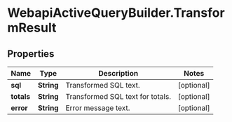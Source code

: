 # WebapiActiveQueryBuilder.TransformResult

## Properties
Name | Type | Description | Notes
------------ | ------------- | ------------- | -------------
**sql** | **String** | Transformed SQL text. | [optional] 
**totals** | **String** | Transformed SQL text for totals. | [optional] 
**error** | **String** | Error message text. | [optional] 



